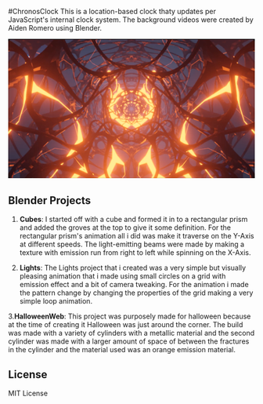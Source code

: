 #ChronosClock
This is a location-based clock thaty updates per JavaScript's internal clock system. The background videos were created by Aiden Romero using Blender.

![Screenshot](HalloweenWeb-screenshot.png "Chronos Screenshot")


## Blender Projects

1. **Cubes**: I started off with a cube and formed it in to a rectangular prism and added the groves at the top to give it some definition. For the rectangular prism's animation all i did was make it traverse on the Y-Axis at different speeds. The light-emitting beams were made by making a texture with emission run from right to left while spinning on the X-Axis.

2. **Lights**: The Lights project that i created was a very simple but visually pleasing animation that i made using small circles on a grid with emission effect and a bit of camera tweaking. For the animation i made the pattern change by changing the properties of the grid making a very simple loop animation.

3.**HalloweenWeb**: This project was purposely made for halloween because at the time of creating it Halloween was just around the corner. The build was made with a variety of cylinders with a metallic material and the second cylinder was made with a larger amount of space of between the fractures in the cylinder and the material used was an orange emission material.

## License

MIT License